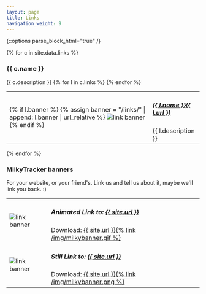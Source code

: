 ```yaml
---
layout: page
title: Links
navigation_weight: 9
---
```

{::options parse_block_html="true" /}

{% for c in site.data.links %}
### {{ c.name }}
<div class="section">
{{ c.description }}
<table class="links">
{% for l in c.links %}
<tr class="hover" onclick="javascript:document.location='{{ l.url }}'">
    <td class="banner">
        {% if l.banner %}
            {% assign banner = "/links/" | append: l.banner | url_relative %}
            <img src="{{ banner }}" alt="link banner" />
        {% endif %}
    </td>
    <td>
        <h5><a href="{{ l.url }}">{{ l.name }}</a><span class="url"><a href="{{ l.url }}">{{ l.url }}</a></span></h5>
        {{ l.description }}
    </td>
</tr>
{% endfor %}
</table>
</div>
{% endfor %}

### MilkyTracker banners
<div class="section">
For your website, or your friend's. Link us and tell us about it, maybe we'll link you back. :)
<table class="links">
    <tr>
        <td class="banner">
            <img src="{% link img/milkybanner.gif %}" alt="link banner" />
        </td>
        <td>
            <h5>Animated <span class="url">Link to: <a href="{{ site.url }}">{{ site.url }}</a></span></h5>
            Download: <a href="{% link img/milkybanner.gif %}">{{ site.url }}{% link /img/milkybanner.gif %}</a>
        </td>
    </tr>
    <tr>
        <td class="banner">
            <img src="{% link img/milkybanner.png %}" alt="link banner" />
        </td>
        <td>
            <h5>Still <span class="url">Link to: <a href="{{ site.url }}">{{ site.url }}</a></span></h5>
            Download: <a href="{% link img/milkybanner.png %}">{{ site.url }}{% link /img/milkybanner.png %}</a>
        </td>
    </tr>
</table>
</div>
